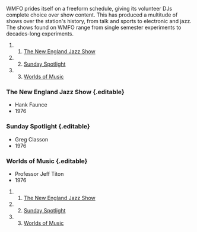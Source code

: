 WMFO prides itself on a freeform schedule, giving its volunteer DJs
complete choice over show content. This has produced a multitude of
shows over the station's history, from talk and sports to electronic and
jazz. The shows found on WMFO range from single semester experiments to
decades-long experiments.

1.  1. [The New England Jazz
    Show](https://wiki.wmfo.org/About_WMFO/Station_History/Former_Shows#The_New_England_Jazz_Show)
2.  2. [Sunday
    Spotlight](https://wiki.wmfo.org/About_WMFO/Station_History/Former_Shows#Sunday_Spotlight)
3.  3. [Worlds of
    Music](https://wiki.wmfo.org/About_WMFO/Station_History/Former_Shows#Worlds_of_Music)

### The New England Jazz Show {.editable}

-   Hank Faunce
-   1976

### Sunday Spotlight {.editable}

-   Greg Classon
-   1976

### Worlds of Music {.editable}

-   Professor Jeff Titon
-   1976

1.  1. [The New England Jazz Show](#The_New_England_Jazz_Show)
2.  2. [Sunday Spotlight](#Sunday_Spotlight)
3.  3. [Worlds of Music](#Worlds_of_Music)

